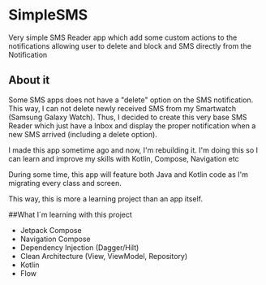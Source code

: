 # SimpleSMS
Very simple SMS Reader app which add some custom actions to the notifications allowing user to delete and block and SMS directly from the Notification

## About it
Some SMS apps does not have a "delete" option on the SMS notification. This way, I can not delete newly received SMS from my Smartwatch (Samsung Galaxy Watch). Thus, I decided to create this very base SMS Reader which just have a Inbox and display the proper notification when a new SMS arrived (including a delete option).

I made this app sometime ago and now, I'm rebuilding it. I'm doing this so I can learn and improve my skills with Kotlin, Compose, Navigation etc

During some time, this app will feature both Java and Kotlin code as I'm migrating every class and screen.

This way, this is more a learning project than an app itself.

##What I´m learning with this project
- Jetpack Compose
- Navigation Compose
- Dependency Injection (Dagger/Hilt)
- Clean Architecture (View, ViewModel, Repository)
- Kotlin
- Flow
